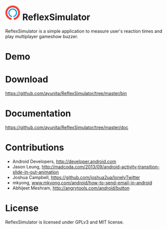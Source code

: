 # ![alt tag](https://github.com/ayunita/ReflexSimulator/blob/master/app/src/main/res/mipmap-mdpi/ic_launcher.png) ReflexSimulator
ReflexSimulator is a simple application to measure user's reaction times
and play multiplayer gameshow buzzer.

# Demo

# Download
https://github.com/ayunita/ReflexSimulator/tree/master/bin

# Documentation
https://github.com/ayunita/ReflexSimulator/tree/master/doc

# Contributions
- Android Developers, http://developer.android.com
- Jason Leung, http://madcoda.com/2013/09/android-activity-transition-slide-in-out-animation
- Joshua Campbell, https://github.com/joshua2ua/lonelyTwitter
- mkyong, www.mkyong.com/android/how-to-send-email-in-android
- Abhijeet Meshram, http://angrytools.com/android/button

# License
ReflexSimulator is licensed under GPLv3 and MIT license.